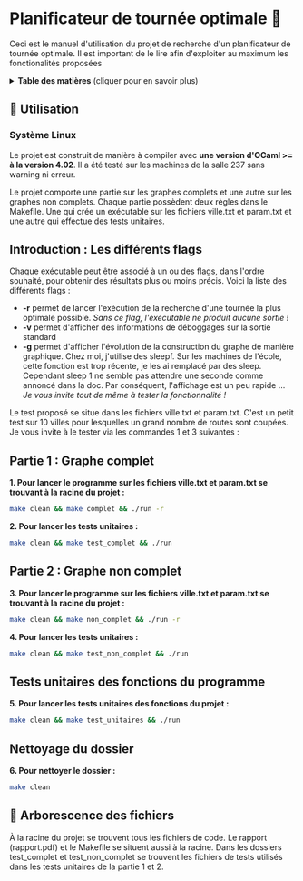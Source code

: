 

# Planificateur de tournée optimale 🚀

Ceci est le manuel d'utilisation du projet de recherche d'un planificateur de tournée optimale. Il est important de le lire afin d'exploiter au maximum les fonctionalités proposées


<details>
 <summary><strong>Table des matières</strong> (cliquer pour en savoir plus)</summary>

* [Utilisation](#-utilisation)
* [Arborescence des fichiers](#-Arborescence des fichiers)
</details>


## 💾 Utilisation

### Système Linux

Le projet est construit de manière à compiler avec **une version d'OCaml >= à la version 4.02**. Il a été testé sur les machines de la salle 237 sans warning ni erreur.

Le projet comporte une partie sur les graphes complets et une autre sur les graphes non complets. Chaque partie possèdent deux règles dans le Makefile. Une qui crée un exécutable sur les fichiers ville.txt et param.txt et une autre qui effectue des tests unitaires.

 
Introduction : Les différents flags
----
Chaque exécutable peut être associé à un ou des flags, dans l'ordre souhaité, pour obtenir des résultats plus ou moins précis. Voici la liste des différents flags :

 * **-r** permet de lancer l'exécution de la recherche d'une tournée la plus optimale possible. *Sans ce flag, l'exécutable ne produit aucune sortie !*
 * **-v** permet d'afficher des informations de déboggages sur la sortie standard 
 * **-g** permet d'afficher l'évolution de la construction du graphe de manière graphique. Chez moi, j'utilise des sleepf. Sur les machines de l'école, cette fonction est trop récente, je les ai remplacé par des sleep. Cependant sleep 1 ne semble pas attendre une seconde comme annoncé dans la doc. Par conséquent, l'affichage est un peu rapide ... *Je vous invite tout de même à tester la fonctionnalité !* 



Le test proposé se situe dans les fichiers ville.txt et param.txt. C'est un petit test sur 10 villes pour lesquelles un grand nombre de routes sont coupées. Je vous invite à le tester via les commandes 1 et 3 suivantes :

Partie 1 : Graphe complet
---
**1. Pour lancer le programme sur les fichiers ville.txt et param.txt se trouvant à la racine du projet :**

```bash
make clean && make complet && ./run -r
```

**2. Pour lancer les tests unitaires :**

```bash
make clean && make test_complet && ./run
```

Partie 2 : Graphe non complet
---
**3. Pour lancer le programme sur les fichiers ville.txt et param.txt se trouvant à la racine du projet :**

```bash
make clean && make non_complet && ./run -r
```

**4. Pour lancer les tests unitaires :**

```bash
make clean && make test_non_complet && ./run
```

Tests unitaires des fonctions du programme
---

**5. Pour lancer les tests unitaires des fonctions du projet :**

```bash
make clean && make test_unitaires && ./run
```

Nettoyage du dossier
---

**6. Pour nettoyer le dossier :**

```bash
make clean
```

## 💾 Arborescence des fichiers

À la racine du projet se trouvent tous les fichiers de code. Le rapport (rapport.pdf) et le Makefile se situent aussi à la racine. Dans les dossiers test_complet et test_non_complet se trouvent les fichiers de tests utilisés dans les tests unitaires de la partie 1 et 2. 